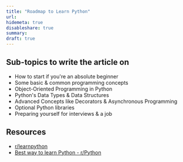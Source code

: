 ```yaml
---
title: "Roadmap to Learn Python"
url: 
hidemeta: true
disableshare: true
summary: 
draft: true
---
```


## Sub-topics to write the article on

- How to start if you're an absolute beginner
- Some basic & common programming concepts
- Object-Oriented Programming in Python
- Python's Data Types & Data Structures
- Advanced Concepts like Decorators & Asynchronous Programming
- Optional Python libraries
- Preparing yourself for interviews & a job

## Resources

- [r/learnpython](https://www.reddit.com/r/learnpython/)
- [Best way to learn Python -
  r/Python](https://www.reddit.com/r/Python/comments/c627y2/best_way_to_learn_python_stepbystep_guide/)

